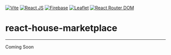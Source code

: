 [![Vite](https://img.shields.io/badge/Vite-v5.2.0-yellow.svg?logo=vite)](https://vitejs.dev)
[![React JS](https://img.shields.io/badge/React-v18.3.1-blue.svg?logo=react)](https://reactjs.org/)
[![Firebase](https://img.shields.io/badge/Firebase-v10.12.2-blue.svg?logo=firebase)](https://firebase.google.com/)
[![Leaflet](https://img.shields.io/badge/Leaflet-v1.7.1-blue.svg?logo=leaflet&logoColor=green)](https://react-icons.github.io/react-icons/)
[![React Router DOM](https://img.shields.io/badge/React%20Router%20DOM-v6.23.1-blue.svg?logo=reactrouter)](https://github.com/ReactTraining/react-router/)

# react-house-marketplace

---

Coming Soon
